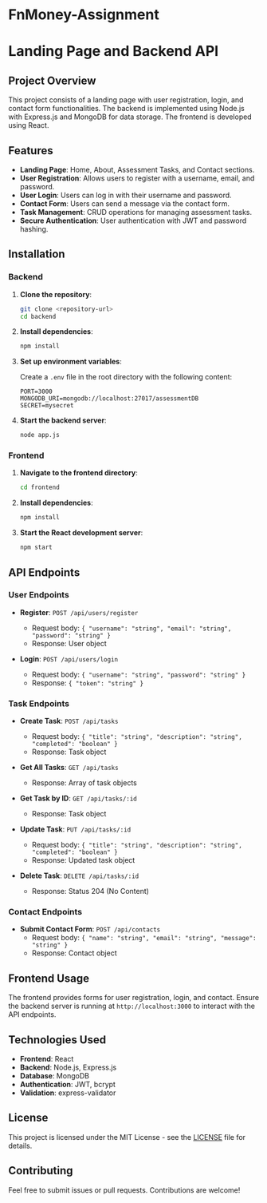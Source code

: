 # FnMoney-Assignment

# Landing Page and Backend API

## Project Overview

This project consists of a landing page with user registration, login, and contact form functionalities. The backend is implemented using Node.js with Express.js and MongoDB for data storage. The frontend is developed using React.

## Features

- **Landing Page**: Home, About, Assessment Tasks, and Contact sections.
- **User Registration**: Allows users to register with a username, email, and password.
- **User Login**: Users can log in with their username and password.
- **Contact Form**: Users can send a message via the contact form.
- **Task Management**: CRUD operations for managing assessment tasks.
- **Secure Authentication**: User authentication with JWT and password hashing.

## Installation

### Backend

1. **Clone the repository**:

   ```bash
   git clone <repository-url>
   cd backend
   ```

2. **Install dependencies**:

   ```bash
   npm install
   ```

3. **Set up environment variables**:
   
   Create a `.env` file in the root directory with the following content:

   ```env
   PORT=3000
   MONGODB_URI=mongodb://localhost:27017/assessmentDB
   SECRET=mysecret
   ```

4. **Start the backend server**:

   ```bash
   node app.js
   ```

### Frontend

1. **Navigate to the frontend directory**:

   ```bash
   cd frontend
   ```

2. **Install dependencies**:

   ```bash
   npm install
   ```

3. **Start the React development server**:

   ```bash
   npm start
   ```

## API Endpoints

### User Endpoints

- **Register**: `POST /api/users/register`
  - Request body: `{ "username": "string", "email": "string", "password": "string" }`
  - Response: User object

- **Login**: `POST /api/users/login`
  - Request body: `{ "username": "string", "password": "string" }`
  - Response: `{ "token": "string" }`

### Task Endpoints

- **Create Task**: `POST /api/tasks`
  - Request body: `{ "title": "string", "description": "string", "completed": "boolean" }`
  - Response: Task object

- **Get All Tasks**: `GET /api/tasks`
  - Response: Array of task objects

- **Get Task by ID**: `GET /api/tasks/:id`
  - Response: Task object

- **Update Task**: `PUT /api/tasks/:id`
  - Request body: `{ "title": "string", "description": "string", "completed": "boolean" }`
  - Response: Updated task object

- **Delete Task**: `DELETE /api/tasks/:id`
  - Response: Status 204 (No Content)

### Contact Endpoints

- **Submit Contact Form**: `POST /api/contacts`
  - Request body: `{ "name": "string", "email": "string", "message": "string" }`
  - Response: Contact object

## Frontend Usage

The frontend provides forms for user registration, login, and contact. Ensure the backend server is running at `http://localhost:3000` to interact with the API endpoints.

## Technologies Used

- **Frontend**: React
- **Backend**: Node.js, Express.js
- **Database**: MongoDB
- **Authentication**: JWT, bcrypt
- **Validation**: express-validator

## License

This project is licensed under the MIT License - see the [LICENSE](LICENSE) file for details.

## Contributing

Feel free to submit issues or pull requests. Contributions are welcome!
